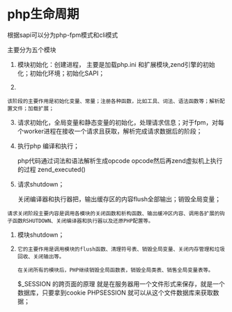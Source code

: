 # php生命周期

根据sapi可以分为php-fpm模式和cli模式

主要分为五个模块 

1. 模块初始化：创建进程， 主要是加载php.ini 和扩展模块,zend引擎的初始化；初始化环境；初始化SAPI；

2. 

   ```
   该阶段的主要作用是初始化变量、常量；注册各种函数，比如工具、词法、语法函数等；解析配置文件；加载扩展；
   ```

3. 请求初始化，全局变量和静态变量的初始化，处理请求信息；对于fpm，对每个worker进程在接收一个请求且获取，解析完成请求数据后的阶段；

   

4. 执行php  编译和执行；

   php代码通过词法和语法解析生成opcode opcode然后再zend虚拟机上执行的过程 zend_executed()

5. 请求shutdown；

   关闭编译器和执行器把，输出缓存区的内容flush全部输出；销毁全局变量；

```
请求关闭阶段主要内容是调用各模块的关闭函数和析构函数、输出缓冲区内容、调用各扩展的钩子函数RSHUTDOWN、关闭编译器和执行器以及还原PHP配置等。
```

1. 模块shutdown；

2. ```
   它的主要作用是调用模块的flush函数、清理符号表、销毁全局变量、关闭内存管理和垃圾回收、关闭输出等。
   
   在关闭所有的模块后，PHP继续销毁全局函数表，销毁全局类表、销售全局变量表等。
   ```
   
   \$_SESSION  的跨页面的原理 就是在服务器用一个文件形式来保存，就是一个数据库，只要拿到cookie PHPSESSION 就可以从这个文件数据库来获取数据；
